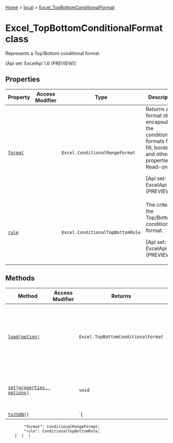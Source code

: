 [Home](./index) &gt; [local](local.md) &gt; [Excel\_TopBottomConditionalFormat](local.excel_topbottomconditionalformat.md)

# Excel\_TopBottomConditionalFormat class

Represents a Top/Bottom conditional format. 

 \[Api set: ExcelApi 1.6 (PREVIEW)\]

## Properties

|  Property | Access Modifier | Type | Description |
|  --- | --- | --- | --- |
|  [`format`](local.excel_topbottomconditionalformat.format.md) |  | `Excel.ConditionalRangeFormat` | Returns a format object, encapsulating the conditional formats font, fill, borders, and other properties. Read-only. <p/> \[Api set: ExcelApi 1.6 (PREVIEW)\] |
|  [`rule`](local.excel_topbottomconditionalformat.rule.md) |  | `Excel.ConditionalTopBottomRule` | The criteria of the Top/Bottom conditional format. <p/> \[Api set: ExcelApi 1.6 (PREVIEW)\] |

## Methods

|  Method | Access Modifier | Returns | Description |
|  --- | --- | --- | --- |
|  [`load(option)`](local.excel_topbottomconditionalformat.load.md) |  | `Excel.TopBottomConditionalFormat` | Queues up a command to load the specified properties of the object. You must call "context.sync()" before reading the properties. |
|  [`set(properties, options)`](local.excel_topbottomconditionalformat.set.md) |  | `void` | Sets multiple properties on the object at the same time, based on JSON input. |
|  [`toJSON()`](local.excel_topbottomconditionalformat.tojson.md) |  | `{
            "format": ConditionalRangeFormat;
            "rule": ConditionalTopBottomRule;
        }` |  |

